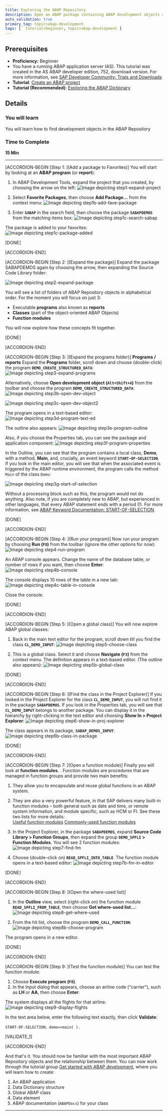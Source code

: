 ```yaml
---
title: Exploring the ABAP Repository
description: Open an ABAP package containing ABAP development objects and find out more about them.
auto_validation: true
primary_tag: topic>abap-development
tags: [  tutorial>beginner, topic>abap-development ]
---
```


## Prerequisites  
 - **Proficiency:** Beginner
 - You have a running ABAP application server (AS). This tutorial was created in the AS ABAP developer edition, 752, download version. For more information, see [SAP Developer Community: Trials and Downloads](https://developers.sap.com/trials-downloads.html)
 - **Tutorial**: [Create an ABAP project](https://developers.sap.com/tutorials/abap-create-project.html)
 - **Tutorial (Recommended)**: [Exploring the ABAP Dictionary](https://developers.sap.com/tutorials/abap-dev-learn-ddic.html)


## Details
### You will learn  
You will learn how to find development objects in the ABAP Repository

### Time to Complete
**15 Min**

---

[ACCORDION-BEGIN [Step 1: ](Add a package to Favorites)]
You will start by looking at an **ABAP program** (or **report**):

  1. In ABAP Development Tools, expand the project that you created, by choosing the arrow on the left:
  ![Image depicting step1-expand-project](step1-expand-project.png)

  2. Select **Favorite Packages**, then choose **Add Package…** from the context menu:
  ![Image depicting step1b-add-fave-package](step1b-add-fave-package.png)

  3. Enter **`SABAP`** in the search field, then choose the package **`SABAPDEMOS`** from the matching items box:
  ![Image depicting step1c-search-sabap](step1c-search-sabap.png)

The package is added to your favorites:
![Image depicting step1c-package-added](step1c-package-added.png)

[DONE]

[ACCORDION-END]

[ACCORDION-BEGIN [Step 2: ](Expand the package)]
Expand the package SABAPDEMOS again by choosing the arrow, then expanding the Source Code Library folder:

![Image depicting step2-expand-package](step2-expand-package.png)

You will see a list of folders of ABAP Repository objects in alphabetical order. For the moment you will focus on just 3:

- Executable **programs** also known as **reports**
- **Classes** (part of the object-oriented ABAP Objects)
- **Function modules**

You will now explore how these concepts fit together.

[DONE]

[ACCORDION-END]


[ACCORDION-BEGIN [Step 3: ](Expand the programs folder)]
**Programs / reports**
Expand the **Programs** folder, scroll down and choose (double-click) the program **`DEMO_CREATE_STRUCTURED_DATA`**:
![Image depicting step3-expand-programs](step3-expand-programs.png)

Alternatively, choose **Open development object (`Alt+Shift+A`)** from the toolbar and choose the program **`DEMO_CREATE_STRUCTURED_DATA`**:
![Image depicting step3b-open-dev-object](step3b-open-dev-object.png)

![Image depicting step3c-open-dev-object2](step3c-open-dev-object2.png)

The program opens in a text-based editor:
![Image depicting step3d-program-text-ed](step3d-program-text-ed.png)

The outline also appears:
![Image depicting step3e-program-outline](step3e-program-outline.png)

Also, if you choose the Properties tab, you can see the package and application component:
![Image depicting step3f-program-properties](step3f-program-properties.png)

In the Outline, you can see that the program contains a local class, **Demo**, with a method, **Main**, and, crucially, an event keyword **`START-OF-SELECTION`**. If you look in the main editor, you will see that when the associated event is triggered by the ABAP runtime environment, the program calls the method `Main` of the class `Demo`:

![Image depicting step3g-start-of-selection](step3g-start-of-selection.png)

Without a processing block such as this, the program would not do anything. Also note, if you are completely new to ABAP, but experienced in other languages, that every ABAP statement ends with a period (!).
For more information, see [ABAP Keyword Documentation: START-OF-SELECTION](https://help.sap.com/doc/abapdocu_751_index_htm/7.51/en-US/index.htm?file=abapstart-of-selection.htm).

[DONE]

[ACCORDION-END]

[ACCORDION-BEGIN [Step 4: ](Run your program)]
Now run your program by choosing **Run (`F8`)** from the toolbar (ignore the other options for now):
![Image depicting step4-run-program](step4-run-program.png)

An ABAP console appears. Change the name of the database table, or number of rows if you want, then choose **Enter**:
![Image depicting step4b-console](step4b-console.png)

The console displays 10 rows of the table in a new tab:
![Image depicting step4c-table-in-console](step4c-table-in-console.png)

Close the console.

[DONE]

[ACCORDION-END]

[ACCORDION-BEGIN [Step 5: ](Open a global class)]
You will now explore ABAP global classes:

  1. Back in the main text editor for the program, scroll down till you find the class **`CL_DEMO_INPUT`**:
  ![Image depicting step5-choose-class](step5-choose-class.png)

  2. This is a global class. Select it and choose **Navigate (`F3`)** from the context menu. The definition appears in a text-based editor. (The outline also appears):
  ![Image depicting step5b-global-class](step5b-global-class.png)

[DONE]

[ACCORDION-END]

[ACCORDION-BEGIN [Step 6: ](Find the class in the Project Explorer)]
If you looked in the Project Explorer for the class **`CL_DEMO_INPUT`**, you will not find it in the package **`SABAPDEMOS`**. If you look in the Properties tab, you will see that **`CL_DEMO_INPUT`** belongs to another package. You can display it in the hierarchy by right-clicking in the text editor and choosing **Show In > Project Explorer**:
![Image depicting step6-show-in-proj-explorer](step6-show-in-proj-explorer.png)

The class appears in its package, **`SABAP_DEMOS_INPUT`**:
![Image depicting step6b-class-in-package](step6b-class-in-package.png)

[DONE]

[ACCORDION-END]

[ACCORDION-BEGIN [Step 7: ](Open a function module)]
Finally you will look at **function modules**.  . Function modules are procedures that are managed in function groups and provide two main benefits:

  1. They allow you to encapsulate and reuse global functions in an ABAP system.

  2. They are also a very powerful feature, in that SAP delivers many built-in function modules – both general such as date and time, or remote system information, and module specific, such as HCM or FI. See these two lists for more details:     
  [Useful function modules](https://wiki.scn.sap.com/wiki/display/ABAP/Useful+ABAP+Function+Modules)
  [Commonly-used function modules](https://wiki.scn.sap.com/wiki/display/ABAP/List+of+Commonly+Used+Function+Modules)


  3. In the Project Explorer, in the package **`SABAPDEMOS`**, expand **Source Code Library > Function Groups**, then expand the group **`DEMO_SPFLI` > Function Modules**. You will see 2 function modules:
  ![Image depicting step7-find-fm](step7-find-fm.png)

  4. Choose (double-click on) **`READ_SPFLI_INTO_TABLE`**. The function module opens in a text-based editor:
  ![Image depicting step7b-fm-in-editor](step7b-fm-in-editor.png)

[DONE]

[ACCORDION-END]

[ACCORDION-BEGIN [Step 8: ](Open the where-used list)]

  1. In the **Outline** view, select (right-click on) the function module **`READ_SPFLI_FROM_TABLE`**, then choose **Get where-used list…**:
  ![Image depicting step8-get-where-used](step8-get-where-used.png)

  2. From the hit list, choose the program **`DEMO_CALL_FUNCTION`**:
  ![Image depicting step8b-choose-program](step8b-choose-program.png)

The program opens in a new editor.

[DONE]

[ACCORDION-END]

[ACCORDION-BEGIN [Step 9: ](Test the function module)]
You can test the function module:

  1. Choose **Execute program (`F8`)**.
  2. In the Input dialog that appears, choose an airline code ("carrier"), such as **LH** or **AA**, then choose **Enter**:


  The system displays all the flights for that airline:
  ![Image depicting step9-display-flights](step9-display-flights.png)

In the text area below, enter the following text exactly, then click **Validate**:

``START-OF-SELECTION.``
``demo=>main( ).``


[VALIDATE_1]

[ACCORDION-END]

And that's it. You should now be familiar with the most important ABAP Repository objects and the relationship between them.
You can now work through the tutorial group [Get started with ABAP development](https://developers.sap.com/group.abap-basic-app.html), where you will learn how to create:

  1.	An ABAP application
  2.	Data Dictionary structure
  3.	Global ABAP class
  4.	Data element
  5.	ABAP documentation (`ABAPDocs`) for your class

---
